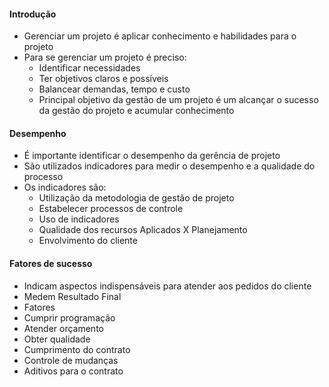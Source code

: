 #### Introdução
- Gerenciar um projeto é aplicar conhecimento e habilidades para o projeto
- Para se gerenciar um projeto é preciso:
  - Identificar necessidades
  - Ter objetivos claros e possíveis
  - Balancear demandas, tempo e custo
  - Principal objetivo da gestão de um projeto é um alcançar o sucesso da gestão do projeto e acumular conhecimento

#### Desempenho
- É importante identificar o desempenho da gerência de projeto
- São utilizados indicadores para medir o desempenho e a qualidade do processo
- Os indicadores são:
  - Utilização da metodologia de gestão de projeto
  - Estabelecer processos de controle
  - Uso de indicadores
  - Qualidade dos recursos Aplicados X Planejamento
  - Envolvimento do cliente

#### Fatores de sucesso
- Indicam aspectos indispensáveis para atender aos pedidos do cliente
- Medem Resultado Final
- Fatores
- Cumprir programação
- Atender orçamento
- Obter qualidade
- Cumprimento do contrato
- Controle de mudanças
- Aditivos para o contrato

